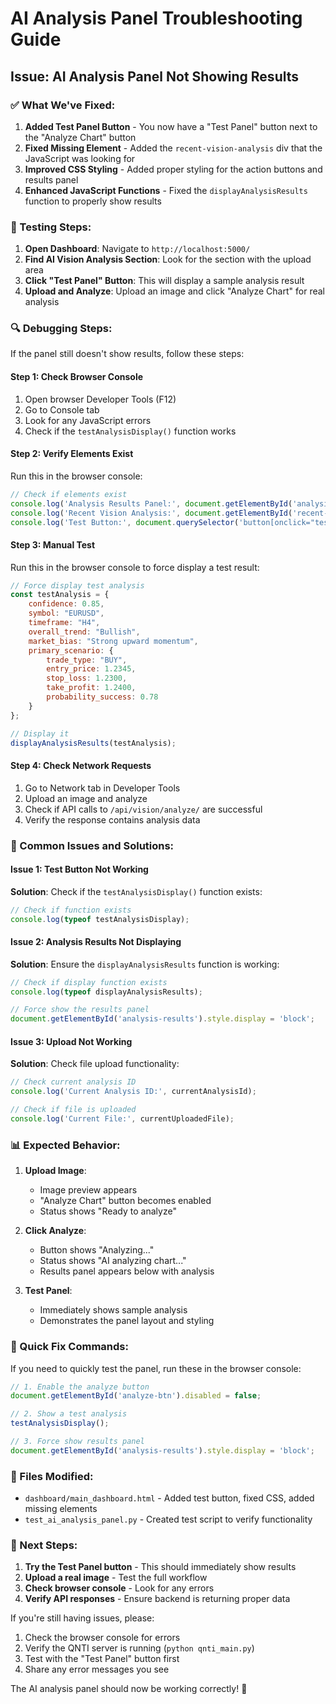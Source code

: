 # AI Analysis Panel Troubleshooting Guide

## Issue: AI Analysis Panel Not Showing Results

### ✅ What We've Fixed:

1. **Added Test Panel Button** - You now have a "Test Panel" button next to the "Analyze Chart" button
2. **Fixed Missing Element** - Added the `recent-vision-analysis` div that the JavaScript was looking for
3. **Improved CSS Styling** - Added proper styling for the action buttons and results panel
4. **Enhanced JavaScript Functions** - Fixed the `displayAnalysisResults` function to properly show results

### 🧪 Testing Steps:

1. **Open Dashboard**: Navigate to `http://localhost:5000/`
2. **Find AI Vision Analysis Section**: Look for the section with the upload area
3. **Click "Test Panel" Button**: This will display a sample analysis result
4. **Upload and Analyze**: Upload an image and click "Analyze Chart" for real analysis

### 🔍 Debugging Steps:

If the panel still doesn't show results, follow these steps:

#### Step 1: Check Browser Console
1. Open browser Developer Tools (F12)
2. Go to Console tab
3. Look for any JavaScript errors
4. Check if the `testAnalysisDisplay()` function works

#### Step 2: Verify Elements Exist
Run this in the browser console:
```javascript
// Check if elements exist
console.log('Analysis Results Panel:', document.getElementById('analysis-results'));
console.log('Recent Vision Analysis:', document.getElementById('recent-vision-analysis'));
console.log('Test Button:', document.querySelector('button[onclick="testAnalysisDisplay()"]'));
```

#### Step 3: Manual Test
Run this in the browser console to force display a test result:
```javascript
// Force display test analysis
const testAnalysis = {
    confidence: 0.85,
    symbol: "EURUSD",
    timeframe: "H4",
    overall_trend: "Bullish",
    market_bias: "Strong upward momentum",
    primary_scenario: {
        trade_type: "BUY",
        entry_price: 1.2345,
        stop_loss: 1.2300,
        take_profit: 1.2400,
        probability_success: 0.78
    }
};

// Display it
displayAnalysisResults(testAnalysis);
```

#### Step 4: Check Network Requests
1. Go to Network tab in Developer Tools
2. Upload an image and analyze
3. Check if API calls to `/api/vision/analyze/` are successful
4. Verify the response contains analysis data

### 🔧 Common Issues and Solutions:

#### Issue 1: Test Button Not Working
**Solution**: Check if the `testAnalysisDisplay()` function exists:
```javascript
// Check if function exists
console.log(typeof testAnalysisDisplay);
```

#### Issue 2: Analysis Results Not Displaying
**Solution**: Ensure the `displayAnalysisResults` function is working:
```javascript
// Check if display function exists
console.log(typeof displayAnalysisResults);

// Force show the results panel
document.getElementById('analysis-results').style.display = 'block';
```

#### Issue 3: Upload Not Working
**Solution**: Check file upload functionality:
```javascript
// Check current analysis ID
console.log('Current Analysis ID:', currentAnalysisId);

// Check if file is uploaded
console.log('Current File:', currentUploadedFile);
```

### 📊 Expected Behavior:

1. **Upload Image**: 
   - Image preview appears
   - "Analyze Chart" button becomes enabled
   - Status shows "Ready to analyze"

2. **Click Analyze**:
   - Button shows "Analyzing..." 
   - Status shows "AI analyzing chart..."
   - Results panel appears below with analysis

3. **Test Panel**:
   - Immediately shows sample analysis
   - Demonstrates the panel layout and styling

### 🚀 Quick Fix Commands:

If you need to quickly test the panel, run these in the browser console:

```javascript
// 1. Enable the analyze button
document.getElementById('analyze-btn').disabled = false;

// 2. Show a test analysis
testAnalysisDisplay();

// 3. Force show results panel
document.getElementById('analysis-results').style.display = 'block';
```

### 📝 Files Modified:

- `dashboard/main_dashboard.html` - Added test button, fixed CSS, added missing elements
- `test_ai_analysis_panel.py` - Created test script to verify functionality

### 🎯 Next Steps:

1. **Try the Test Panel button** - This should immediately show results
2. **Upload a real image** - Test the full workflow
3. **Check browser console** - Look for any errors
4. **Verify API responses** - Ensure backend is returning proper data

If you're still having issues, please:
1. Check the browser console for errors
2. Verify the QNTI server is running (`python qnti_main.py`)
3. Test with the "Test Panel" button first
4. Share any error messages you see

The AI analysis panel should now be working correctly! 🎉 
